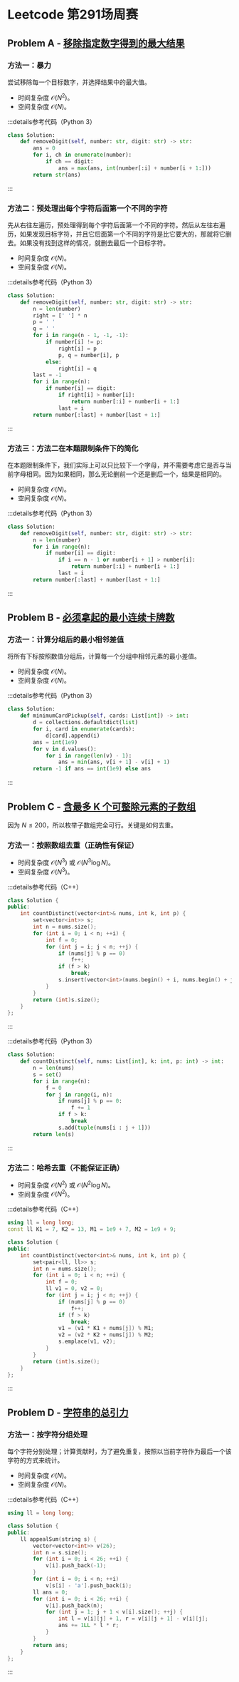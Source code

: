 # Leetcode 第291场周赛

## Problem A - [移除指定数字得到的最大结果](https://leetcode.cn/problems/remove-digit-from-number-to-maximize-result/)

### 方法一：暴力

尝试移除每一个目标数字，并选择结果中的最大值。

- 时间复杂度 $\mathcal{O}(N^2)$。
- 空间复杂度 $\mathcal{O}(N)$。

:::details参考代码（Python 3）

```python
class Solution:
    def removeDigit(self, number: str, digit: str) -> str:
        ans = 0
        for i, ch in enumerate(number):
            if ch == digit:
                ans = max(ans, int(number[:i] + number[i + 1:]))
        return str(ans)
```

:::

### 方法二：预处理出每个字符后面第一个不同的字符

先从右往左遍历，预处理得到每个字符后面第一个不同的字符。然后从左往右遍历，如果发现目标字符，并且它后面第一个不同的字符是比它要大的，那就将它删去。如果没有找到这样的情况，就删去最后一个目标字符。

- 时间复杂度 $\mathcal{O}(N)$。
- 空间复杂度 $\mathcal{O}(N)$。

:::details参考代码（Python 3）

```python
class Solution:
    def removeDigit(self, number: str, digit: str) -> str:
        n = len(number)
        right = [' '] * n
        p = ' '
        q = ' '
        for i in range(n - 1, -1, -1):
            if number[i] != p:
                right[i] = p
                p, q = number[i], p
            else:
                right[i] = q
        last = -1
        for i in range(n):
            if number[i] == digit:
                if right[i] > number[i]:
                    return number[:i] + number[i + 1:]
                last = i
        return number[:last] + number[last + 1:]
```

:::

### 方法三：方法二在本题限制条件下的简化

在本题限制条件下，我们实际上可以只比较下一个字母，并不需要考虑它是否与当前字母相同。因为如果相同，那么无论删前一个还是删后一个，结果是相同的。

- 时间复杂度 $\mathcal{O}(N)$。
- 空间复杂度 $\mathcal{O}(N)$。

:::details参考代码（Python 3）

```python
class Solution:
    def removeDigit(self, number: str, digit: str) -> str:
        n = len(number)
        for i in range(n):
            if number[i] == digit:
                if i == n - 1 or number[i + 1] > number[i]:
                    return number[:i] + number[i + 1:]
                last = i
        return number[:last] + number[last + 1:]
```

:::

## Problem B - [必须拿起的最小连续卡牌数](https://leetcode.cn/problems/minimum-consecutive-cards-to-pick-up/)

### 方法一：计算分组后的最小相邻差值

将所有下标按照数值分组后，计算每一个分组中相邻元素的最小差值。

- 时间复杂度 $\mathcal{O}(N)$。
- 空间复杂度 $\mathcal{O}(N)$。

:::details参考代码（Python 3）

```python
class Solution:
    def minimumCardPickup(self, cards: List[int]) -> int:
        d = collections.defaultdict(list)
        for i, card in enumerate(cards):
            d[card].append(i)
        ans = int(1e9)
        for v in d.values():
            for i in range(len(v) - 1):
                ans = min(ans, v[i + 1] - v[i] + 1)
        return -1 if ans == int(1e9) else ans
```

:::


## Problem C - [含最多 K 个可整除元素的子数组](https://leetcode.cn/problems/k-divisible-elements-subarrays/)

因为 $N\le200$，所以枚举子数组完全可行。关键是如何去重。

### 方法一：按照数组去重（正确性有保证）

- 时间复杂度 $\mathcal{O}(N^3)$ 或 $\mathcal{O}(N^3\log N)$。
- 空间复杂度 $\mathcal{O}(N^3)$。

:::details参考代码（C++）

```cpp
class Solution {
public:
    int countDistinct(vector<int>& nums, int k, int p) {
        set<vector<int>> s;
        int n = nums.size();
        for (int i = 0; i < n; ++i) {
            int f = 0;
            for (int j = i; j < n; ++j) {
                if (nums[j] % p == 0)
                    f++;
                if (f > k)
                    break;
                s.insert(vector<int>(nums.begin() + i, nums.begin() + j + 1));
            }
        }
        return (int)s.size();
    }
};
```

:::

:::details参考代码（Python 3）

```python
class Solution:
    def countDistinct(self, nums: List[int], k: int, p: int) -> int:
        n = len(nums)
        s = set()
        for i in range(n):
            f = 0
            for j in range(i, n):
                if nums[j] % p == 0:
                    f += 1
                if f > k:
                    break
                s.add(tuple(nums[i : j + 1]))
        return len(s)
```

:::

### 方法二：哈希去重（不能保证正确）

- 时间复杂度 $\mathcal{O}(N^2)$ 或 $\mathcal{O}(N^2\log N)$。
- 空间复杂度 $\mathcal{O}(N^2)$。

:::details参考代码（C++）

```cpp
using ll = long long;
const ll K1 = 7, K2 = 13, M1 = 1e9 + 7, M2 = 1e9 + 9;

class Solution {
public:
    int countDistinct(vector<int>& nums, int k, int p) {
        set<pair<ll, ll>> s;
        int n = nums.size();
        for (int i = 0; i < n; ++i) {
            int f = 0;
            ll v1 = 0, v2 = 0;
            for (int j = i; j < n; ++j) {
                if (nums[j] % p == 0)
                    f++;
                if (f > k)
                    break;
                v1 = (v1 * K1 + nums[j]) % M1;
                v2 = (v2 * K2 + nums[j]) % M2;
                s.emplace(v1, v2);
            }
        }
        return (int)s.size();
    }
};
```

:::

## Problem D - [字符串的总引力](https://leetcode.cn/problems/total-appeal-of-a-string/)

### 方法一：按字符分组处理

每个字符分别处理；计算贡献时，为了避免重复，按照以当前字符作为最后一个该字符的方式来统计。

- 时间复杂度 $\mathcal{O}(N)$。
- 空间复杂度 $\mathcal{O}(N)$。

:::details参考代码（C++）

```cpp
using ll = long long;

class Solution {
public:
    ll appealSum(string s) {
        vector<vector<int>> v(26);
        int n = s.size();
        for (int i = 0; i < 26; ++i) {
            v[i].push_back(-1);
        }
        for (int i = 0; i < n; ++i)
            v[s[i] - 'a'].push_back(i);
        ll ans = 0;
        for (int i = 0; i < 26; ++i) {
            v[i].push_back(n);
            for (int j = 1; j + 1 < v[i].size(); ++j) {
                int l = v[i][j] + 1, r = v[i][j + 1] - v[i][j];
                ans += 1LL * l * r;
            }
        }
        return ans;
    }
};
```

:::
